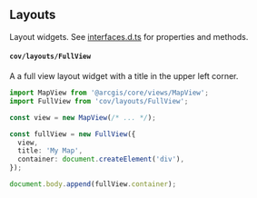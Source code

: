 ## Layouts

Layout widgets. See [interfaces.d.ts](./../interfaces.d.ts) for properties and methods.

#### `cov/layouts/FullView`

A a full view layout widget with a title in the upper left corner.

```typescript
import MapView from '@arcgis/core/views/MapView';
import FullView from 'cov/layouts/FullView';

const view = new MapView(/* ... */);

const fullView = new FullView({
  view,
  title: 'My Map',
  container: document.createElement('div'),
});

document.body.append(fullView.container);
```
